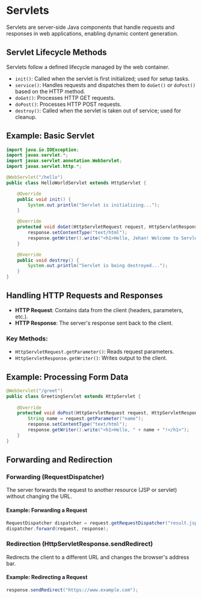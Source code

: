 # Servlets

Servlets are server-side Java components that handle requests and responses in web applications, enabling dynamic content generation.

## Servlet Lifecycle Methods

Servlets follow a defined lifecycle managed by the web container.

- `init()`: Called when the servlet is first initialized; used for setup tasks.
- `service()`: Handles requests and dispatches them to `doGet()` or `doPost()` based on the HTTP method.
- `doGet()`: Processes HTTP GET requests.
- `doPost()`: Processes HTTP POST requests.
- `destroy()`: Called when the servlet is taken out of service; used for cleanup.

## Example: Basic Servlet

```java
import java.io.IOException;
import javax.servlet.*;
import javax.servlet.annotation.WebServlet;
import javax.servlet.http.*;

@WebServlet("/hello")
public class HelloWorldServlet extends HttpServlet {

    @Override
    public void init() {
        System.out.println("Servlet is initializing...");
    }

    @Override
    protected void doGet(HttpServletRequest request, HttpServletResponse response) throws IOException {
        response.setContentType("text/html");
        response.getWriter().write("<h1>Hello, Jehan! Welcome to Servlets!</h1>");
    }

    @Override
    public void destroy() {
        System.out.println("Servlet is being destroyed...");
    }
}
```

## Handling HTTP Requests and Responses

- **HTTP Request**: Contains data from the client (headers, parameters, etc.).
- **HTTP Response**: The server's response sent back to the client.

### Key Methods:

- `HttpServletRequest.getParameter()`: Reads request parameters.
- `HttpServletResponse.getWriter()`: Writes output to the client.

## Example: Processing Form Data

```java
@WebServlet("/greet")
public class GreetingServlet extends HttpServlet {
    
    @Override
    protected void doPost(HttpServletRequest request, HttpServletResponse response) throws IOException {
        String name = request.getParameter("name");
        response.setContentType("text/html");
        response.getWriter().write("<h1>Hello, " + name + "!</h1>");
    }
}
```

## Forwarding and Redirection

### Forwarding (RequestDispatcher)

The server forwards the request to another resource (JSP or servlet) without changing the URL.

#### Example: Forwarding a Request

```java
RequestDispatcher dispatcher = request.getRequestDispatcher("result.jsp");
dispatcher.forward(request, response);
```

### Redirection (HttpServletResponse.sendRedirect)

Redirects the client to a different URL and changes the browser's address bar.

#### Example: Redirecting a Request

```java
response.sendRedirect("https://www.example.com");
```